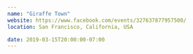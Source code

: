```yaml
---
name: "Giraffe Town"
website: https://www.facebook.com/events/327637877957500/
location: San Francisco, California, USA

date: 2019-03-15T20:00:00-07:00
---
```


